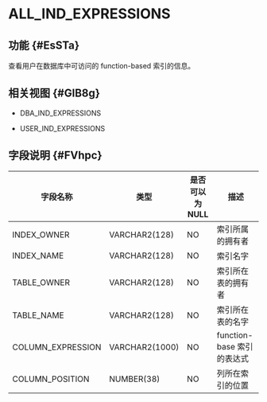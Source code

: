 ALL_IND_EXPRESSIONS 
========================================



功能 {#EsSTa}
-----------

查看用户在数据库中可访问的 function-based 索引的信息。

相关视图 {#GlB8g}
-------------

* DBA_IND_EXPRESSIONS

  

* USER_IND_EXPRESSIONS

  




字段说明 {#FVhpc}
-------------



|     **字段名称**      |     **类型**     | **是否可以为 NULL** |        **描述**        |
|-------------------|----------------|----------------|----------------------|
| INDEX_OWNER       | VARCHAR2(128)  | NO             | 索引所属的拥有者             |
| INDEX_NAME        | VARCHAR2(128)  | NO             | 索引名字                 |
| TABLE_OWNER       | VARCHAR2(128)  | NO             | 索引所在表的拥有者            |
| TABLE_NAME        | VARCHAR2(128)  | NO             | 索引所在表的名字             |
| COLUMN_EXPRESSION | VARCHAR2(1000) | NO             | function-base 索引的表达式 |
| COLUMN_POSITION   | NUMBER(38)     | NO             | 列所在索引的位置             |




